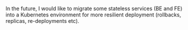 
In the future, I would like to migrate some stateless services (BE and FE) into
a Kubernetes environment for more resilient deployment (rollbacks, replicas, 
re-deployments etc).
